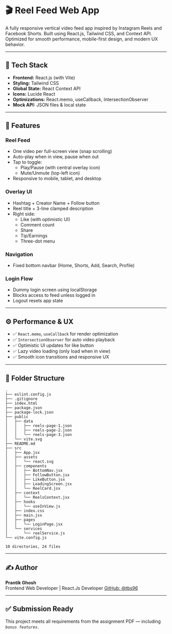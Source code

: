 # 🎬 Reel Feed Web App

A fully responsive vertical video feed app inspired by Instagram Reels and Facebook Shorts. Built using React.js, Tailwind CSS, and Context API. Optimized for smooth performance, mobile-first design, and modern UX behavior.
<!-- 
---

## 📸 Demo

> 📱 Mobile-first | 🖥 Fully responsive | 🎥 Tap to play/pause | 🔇 Tap to mute  
*(Add deployment link or screenshots if needed)* -->

---

## 🧰 Tech Stack

- **Frontend:** React.js (with Vite)
- **Styling:** Tailwind CSS
- **Global State:** React Context API
- **Icons:** Lucide React
- **Optimizations:** React.memo, useCallback, IntersectionObserver
- **Mock API:** JSON files & local state

---

## 🚀 Features

### Reel Feed
- One video per full-screen view (snap scrolling)
- Auto-play when in view, pause when out
- Tap to toggle:
  - Play/Pause (with central overlay icon)
  - Mute/Unmute (top-left icon)
- Responsive to mobile, tablet, and desktop

### Overlay UI
- Hashtag + Creator Name + Follow button
- Reel title + 3-line clamped description
- Right side:
  - Like (with optimistic UI)
  - Comment count
  - Share
  - Tip/Earnings
  - Three-dot menu

### Navigation
- Fixed bottom navbar (Home, Shorts, Add, Search, Profile)

### Login Flow
- Dummy login screen using localStorage
- Blocks access to feed unless logged in
- Logout resets app state

---

## ⚙️ Performance & UX

- ✅ `React.memo`, `useCallback` for render optimization
- ✅ `IntersectionObserver` for auto video playback
- ✅ Optimistic UI updates for like button
- ✅ Lazy video loading (only load when in view)
- ✅ Smooth icon transitions and responsive UX

---

## 📁 Folder Structure

```
.
├── eslint.config.js
├── .gitignore
├── index.html
├── package.json
├── package-lock.json
├── public
│   ├── data
│   │   ├── reels-page-1.json
│   │   ├── reels-page-2.json
│   │   └── reels-page-3.json
│   └── vite.svg
├── README.md
├── src
│   ├── App.jsx
│   ├── assets
│   │   └── react.svg
│   ├── components
│   │   ├── BottomNav.jsx
│   │   ├── FollowButton.jsx
│   │   ├── LikeButton.jsx
│   │   ├── LoadingScreen.jsx
│   │   └── ReelCard.jsx
│   ├── context
│   │   └── ReelsContext.jsx
│   ├── hooks
│   │   └── useInView.js
│   ├── index.css
│   ├── main.jsx
│   ├── pages
│   │   └── LoginPage.jsx
│   └── services
│       └── reelService.js
└── vite.config.js

10 directories, 24 files
```

<!-- ---

## 🧪 Sample Reel JSON Format

```json
{
  "id": 1,
  "videoUrl": "https://samplelib.com/lib/preview/mp4/sample-5s.mp4",
  "title": "Startup India",
  "description": "How founders are disrupting legacy industries...",
  "userName": "Gabar Singh",
  "userImage": "https://randomuser.me/api/portraits/men/12.jpg",
  "likes": 200000,
  "comments": 1300,
  "shares": 456,
  "earnings": 2100
}
``` -->

---

<!-- ## 📦 Getting Started

```bash
git clone https://github.com/your-username/reel-feed.git
cd reel-feed

npm install
npm run dev
```

---

## 📌 Notes

- You can expand with real APIs or DB later
- Easy to turn into a PWA using Vite PWA plugin
- Works offline with JSON files for demo

--- -->

## ✍️ Author

**Prantik Ghosh**  
Frontend Web Developer | React.Js Developer
[GitHub: @tbs96](https://github.com/tbs96)

---

## ✅ Submission Ready

This project meets all requirements from the assignment PDF — including *`bonus features`*.